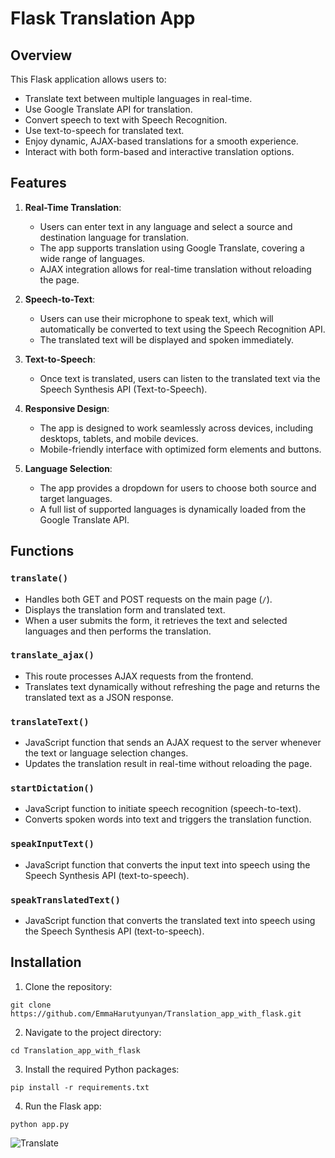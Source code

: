 # Flask Translation App

## Overview

This Flask application allows users to:

- Translate text between multiple languages in real-time.
- Use Google Translate API for translation.
- Convert speech to text with Speech Recognition.
- Use text-to-speech for translated text.
- Enjoy dynamic, AJAX-based translations for a smooth experience.
- Interact with both form-based and interactive translation options.



## Features

1. **Real-Time Translation**:
   - Users can enter text in any language and select a source and destination language for translation.
   - The app supports translation using Google Translate, covering a wide range of languages.
   - AJAX integration allows for real-time translation without reloading the page.

2. **Speech-to-Text**:
   - Users can use their microphone to speak text, which will automatically be converted to text using the Speech Recognition API.
   - The translated text will be displayed and spoken immediately.

3. **Text-to-Speech**:
   - Once text is translated, users can listen to the translated text via the Speech Synthesis API (Text-to-Speech).
   
4. **Responsive Design**:
   - The app is designed to work seamlessly across devices, including desktops, tablets, and mobile devices.
   - Mobile-friendly interface with optimized form elements and buttons.

5. **Language Selection**:
   - The app provides a dropdown for users to choose both source and target languages.
   - A full list of supported languages is dynamically loaded from the Google Translate API.

## Functions

### `translate()`
- Handles both GET and POST requests on the main page (`/`).
- Displays the translation form and translated text.
- When a user submits the form, it retrieves the text and selected languages and then performs the translation.

### `translate_ajax()`
- This route processes AJAX requests from the frontend.
- Translates text dynamically without refreshing the page and returns the translated text as a JSON response.

### `translateText()`
- JavaScript function that sends an AJAX request to the server whenever the text or language selection changes.
- Updates the translation result in real-time without reloading the page.

### `startDictation()`
- JavaScript function to initiate speech recognition (speech-to-text).
- Converts spoken words into text and triggers the translation function.

### `speakInputText()`
- JavaScript function that converts the input text into speech using the Speech Synthesis API (text-to-speech).

### `speakTranslatedText()`
- JavaScript function that converts the translated text into speech using the Speech Synthesis API (text-to-speech).

## Installation

1. Clone the repository:

```
git clone https://github.com/EmmaHarutyunyan/Translation_app_with_flask.git
```
2. Navigate to the project directory:

```
cd Translation_app_with_flask
```

3. Install the required Python packages:

```
pip install -r requirements.txt
```

4. Run the Flask app:

```
python app.py
```
![Translate](https://github.com/user-attachments/assets/c6b03b86-e628-4b2f-bd24-7912e88f452f)

